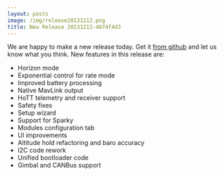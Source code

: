 ```yaml
---
layout: posts
image: /img/release20131212.png
title: New Release 20131212-4074f4d3 
---
```


We are happy to make a new release today. Get it <a href="">from github</a> and let us know what you think. New features in this release are:

 - Horizon mode
 - Exponential control for rate mode
 - Improved battery processing
 - Native MavLink output
 - HoTT telemetry and receiver support
 - Safety fixes
 - Setup wizard
 - Support for Sparky
 - Modules configuration tab
 - UI improvements
 - Altitude hold refactoring and baro accuracy
 - I2C code rework
 - Unified bootloader code
 - Gimbal and CANBus support

